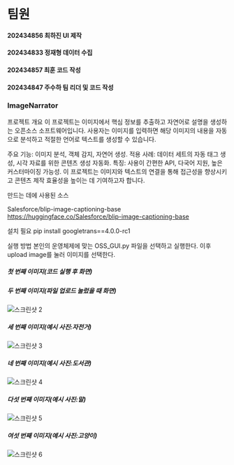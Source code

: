 # 팀원
#### 202434856 최하진 UI 제작
#### 202434833 정재형 데이터 수집
#### 202434857 최훈  코드 작성 
#### 202434847 주수하 팀 리더 및 코드 작성

### ImageNarrator

프로젝트 개요
이 프로젝트는 이미지에서 핵심 정보를 추출하고 자연어로 설명을 생성하는 오픈소스 소프트웨어입니다. 사용자는 이미지를 입력하면 해당 이미지의 내용을 자동으로 분석하고 적절한 언어로 텍스트를 생성할 수 있습니다.

주요 기능: 이미지 분석, 객체 감지, 자연어 생성.
적용 사례: 데이터 세트의 자동 태그 생성, 시각 자료를 위한 콘텐츠 생성 자동화.
특징: 사용이 간편한 API, 다국어 지원, 높은 커스터마이징 가능성.
이 프로젝트는 이미지와 텍스트의 연결을 통해 접근성을 향상시키고 콘텐츠 제작 효율성을 높이는 데 기여하고자 합니다.

만드는 데에 사용된 소스

Salesforce/blip-image-captioning-base
https://huggingface.co/Salesforce/blip-image-captioning-base

설치 필요 
pip install googletrans==4.0.0-rc1

실행 방법
본인의 운영체제에 맞는 OSS_GUI.py 파일을 선택하고 실행한다. 이후 upload image를 눌러 이미지를 선택한다.

##### 첫 번째 이미지(코드 실행 후 화면)


##### 두 번째 이미지(파일 업로드 눌렀을 때 화면)
![스크린샷 2](https://github.com/code1-tester/Image-description-creator/blob/main/%EC%8A%A4%ED%81%AC%EB%A6%B0%EC%83%B7%202024-12-11%20213105.png)
##### 세 번째 이미지(예시 사진:자전거)
![스크린샷 3](https://github.com/code1-tester/Image-description-creator/blob/main/%EC%8A%A4%ED%81%AC%EB%A6%B0%EC%83%B7%202024-12-11%20213121.png)
##### 네 번째 이미지(예시 사진:도서관)
![스크린샷 4](https://github.com/code1-tester/Image-description-creator/blob/main/%EC%8A%A4%ED%81%AC%EB%A6%B0%EC%83%B7%202024-12-11%20213137.png)
##### 다섯 번째 이미지(예시 사진:말)
![스크린샷 5](https://github.com/code1-tester/Image-description-creator/blob/main/%EC%8A%A4%ED%81%AC%EB%A6%B0%EC%83%B7%202024-12-11%20213152.png
)
##### 여섯 번째 이미지(예시 사진:고양이)
![스크린샷 6](https://github.com/code1-tester/Image-description-creator/blob/main/%EC%8A%A4%ED%81%AC%EB%A6%B0%EC%83%B7%202024-12-11%20213204.png
)



